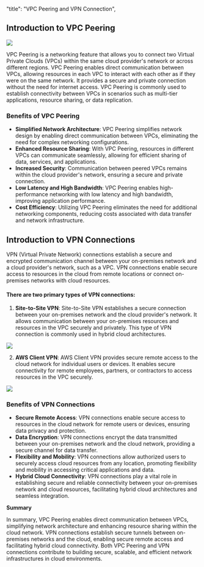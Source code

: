 "title": "VPC Peering and VPN Connection",

## Introduction to VPC Peering
<img src=https://darey-io-nonprod-pbl-projects.s3.eu-west-2.amazonaws.com/practices/aws-networking-implementation/vpc-peering.png >

VPC Peering is a networking feature that allows you to connect two Virtual Private Clouds (VPCs) within the same cloud provider's network or across different regions. VPC Peering enables direct communication between VPCs, allowing resources in each VPC to interact with each other as if they were on the same network. It provides a secure and private connection without the need for internet access. VPC Peering is commonly used to establish connectivity between VPCs in scenarios such as multi-tier applications, resource sharing, or data replication.

### Benefits of VPC Peering

* **Simplified Network Architecture**: VPC Peering simplifies network design by enabling direct communication between VPCs, eliminating the need for complex networking configurations.
* **Enhanced Resource Sharing**: With VPC Peering, resources in different VPCs can communicate seamlessly, allowing for efficient sharing of data, services, and applications.
* **Increased Security**: Communication between peered VPCs remains within the cloud provider's network, ensuring a secure and private connection.
* **Low Latency and High Bandwidth**: VPC Peering enables high-performance networking with low latency and high bandwidth, improving application performance.
* **Cost Efficiency**: Utilizing VPC Peering eliminates the need for additional networking components, reducing costs associated with data transfer and network infrastructure.

## Introduction to VPN Connections

VPN (Virtual Private Network) connections establish a secure and encrypted communication channel between your on-premises network and a cloud provider's network, such as a VPC. VPN connections enable secure access to resources in the cloud from remote locations or connect on-premises networks with cloud resources.

#### There are two primary types of VPN connections:

1. **Site-to-Site VPN**: Site-to-Site VPN establishes a secure connection between your on-premises network and the cloud provider's network. It allows communication between your on-premises resources and resources in the VPC securely and privately. This type of VPN connection is commonly used in hybrid cloud architectures.

<img src=https://darey-io-nonprod-pbl-projects.s3.eu-west-2.amazonaws.com/practices/aws-networking-implementation/site-site.png >

2. **AWS Client VPN**: AWS Client VPN provides secure remote access to the cloud network for individual users or devices. It enables secure connectivity for remote employees, partners, or contractors to access resources in the VPC securely.

<img src=https://darey-io-nonprod-pbl-projects.s3.eu-west-2.amazonaws.com/practices/aws-networking-implementation/aws-client.png >

   
### Benefits of VPN Connections

+ **Secure Remote Access**: VPN connections enable secure access to resources in the cloud network for remote users or devices, ensuring data privacy and protection.
+ **Data Encryption**: VPN connections encrypt the data transmitted between your on-premises network and the cloud network, providing a secure channel for data transfer.
+ **Flexibility and Mobility**: VPN connections allow authorized users to securely access cloud resources from any location, promoting flexibility and mobility in accessing critical applications and data.
+ **Hybrid Cloud Connectivity**: VPN connections play a vital role in establishing secure and reliable connectivity between your on-premises network and cloud resources, facilitating hybrid cloud architectures and seamless integration.
  

**Summary**

In summary, VPC Peering enables direct communication between VPCs, simplifying network architecture and enhancing resource sharing within the cloud network. VPN connections establish secure tunnels between on-premises networks and the cloud, enabling secure remote access and facilitating hybrid cloud connectivity. Both VPC Peering and VPN connections contribute to building secure, scalable, and efficient network infrastructures in cloud environments.